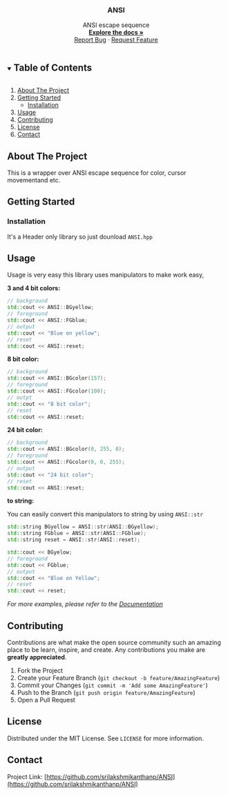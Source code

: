 <!--
 Copyright (c) 2021 Sri Lakshmi Kanthan P
 
 This software is released under the MIT License.
 https://opensource.org/licenses/MIT
-->

<!-- PROJECT LOGO -->
<br />
  <h3 align="center">ANSI</h3>

  <p align="center">
    ANSI escape sequence
    <br />
    <a href="https://srilakshmikanthanp.github.io/ANSI/docs/html"><strong>Explore the docs »</strong></a>
    <br />
    <a href="https://github.com/srilakshmikanthanp/ANSI/issues">Report Bug</a>
    ·
    <a href="https://github.com/srilakshmikanthanp/ANSI/issues">Request Feature</a>
  </p>
</p>

<!-- TABLE OF CONTENTS -->
<details open="open">
  <summary><h2 style="display: inline-block">Table of Contents</h2></summary>
  <ol>
    <li>
      <a href="#about-the-project">About The Project</a>
    </li>
    <li>
      <a href="#getting-started">Getting Started</a>
      <ul>
        <li><a href="#installation">Installation</a></li>
      </ul>
    </li>
    <li><a href="#usage">Usage</a></li>
    <li><a href="#contributing">Contributing</a></li>
    <li><a href="#license">License</a></li>
    <li><a href="#contact">Contact</a></li>
  </ol>
</details>



<!-- ABOUT THE PROJECT -->
## About The Project

This is a wrapper over ANSI escape sequence for color, cursor movementand etc.

<!-- GETTING STARTED -->
## Getting Started

### Installation

It's a Header only library so just dounload `ANSI.hpp`

<!-- USAGE EXAMPLES -->
## Usage

Usage is very easy this library uses manipulators to make work easy,

**3 and 4 bit colors:**

~~~cpp
// background
std::cout << ANSI::BGyellow;
// foreground
std::cout << ANSI::FGblue;
// output
std::cout << "Blue on yellow";
// reset
std::cout << ANSI::reset;
~~~

**8 bit color:**

~~~cpp
// background
std::cout << ANSI::BGcolor(157);
// foreground
std::cout << ANSI::FGcolor(100);
// outpt
std::cout << "8 bit color";
// reset
std::cout << ANSI::reset;
~~~

**24 bit color:**

~~~cpp
// background
std::cout << ANSI::BGcolor(0, 255, 0);
// foreground
std::cout << ANSI::FGcolor(0, 0, 255);
// output
std::cout << "24 bit color";
// reset
std::cout << ANSI::reset;
~~~

**to string:**

You can easily convert this manipulators to string by using `ANSI::str`

~~~cpp
std::string BGyellow = ANSI::str(ANSI::BGyellow);
std::string FGblue = ANSI::str(ANSI::FGblue);
std::string reset = ANSI::str(ANSI::reset);

std::cout << BGyelow;
// foreground
std::cout << FGblue;
// output
std::cout << "Blue on Yellow";
// reset
std::cout << reset;
~~~

_For more examples, please refer to the [Documentation]("https://srilakshmikanthanp.github.io/ANSI/docs/html")_

<!-- CONTRIBUTING -->
## Contributing

Contributions are what make the open source community such an amazing place to be learn, inspire, and create. Any contributions you make are **greatly appreciated**.

1. Fork the Project
2. Create your Feature Branch (`git checkout -b feature/AmazingFeature`)
3. Commit your Changes (`git commit -m 'Add some AmazingFeature'`)
4. Push to the Branch (`git push origin feature/AmazingFeature`)
5. Open a Pull Request

<!-- LICENSE -->
## License

Distributed under the MIT License. See `LICENSE` for more information.

<!-- CONTACT -->
## Contact

Project Link: [https://github.com/srilakshmikanthanp/ANSI](https://github.com/srilakshmikanthanp/ANSI)
